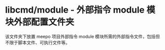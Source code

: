 # libcmd/module - 外部指令 module 模块外部配置文件夹

该文件夹下放置 meepo 项目外部指令 module 模块所需的外部指令文件，包括但不限于脚本文件、可执行文件等。
